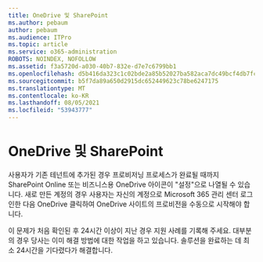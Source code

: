 ```yaml
---
title: OneDrive 및 SharePoint
ms.author: pebaum
author: pebaum
ms.audience: ITPro
ms.topic: article
ms.service: o365-administration
ROBOTS: NOINDEX, NOFOLLOW
ms.assetid: f3a5720d-a030-40b7-832e-d7e7c6799bb1
ms.openlocfilehash: d5b416da323c1c02bde2a85b52027ba582aca7dc49bcf4db7fcede5100d0ed7a
ms.sourcegitcommit: b5f7da89a650d2915dc652449623c78be6247175
ms.translationtype: MT
ms.contentlocale: ko-KR
ms.lasthandoff: 08/05/2021
ms.locfileid: "53943777"
---
```

# <a name="provisioning-issues-in-onedrive-and-sharepoint"></a>OneDrive 및 SharePoint

사용자가 기존 테넌트에 추가된 경우 프로비저닝 프로세스가 완료될 때까지 SharePoint Online 또는 비즈니스용 OneDrive 아이콘이 "설정"으로 나열될 수 있습니다. 새로 만든 계정의 경우 사용자는 자신의 계정으로 Microsoft 365 관리 센터 로그인한 다음 OneDrive 클릭하여 OneDrive 사이트의 프로비전을 수동으로 시작해야 합니다.
  
이 문제가 처음 확인된 후 24시간 이상이 지난 경우 지원 사례를 기록해 주세요. 대부분의 경우 당사는 이미 해결 방법에 대한 작업을 하고 있습니다. 솔루션을 완료하는 데 최소 24시간을 기다렸다가 해결합니다.
  